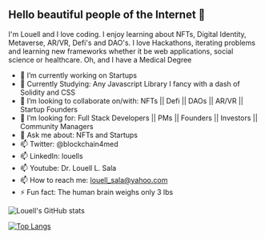 ## Hello beautiful people of the Internet 👋

I'm Louell and I love coding. I enjoy learning about NFTs, Digital Identity, Metaverse, AR/VR, Defi's and DAO's. I love Hackathons, iterating problems and learning new frameworks whether it be web applications, social science or healthcare. Oh, and I have a Medical Degree 
 
- 🔭 I’m currently working on Startups
- 🌱 Currently Studying: Any Javascript Library I fancy with a dash of Solidity and CSS
- 👯 I’m looking to collaborate on/with: NFTs || Defi || DAOs || AR/VR || Startup Founders
- 🔮 I’m looking for: Full Stack Developers || PMs || Founders || Investors || Community Managers 
- 💬 Ask me about: NFTs and Startups
- 📫 Twitter: @blockchain4med
- 📫 LinkedIn: louells
- 📫 Youtube: Dr. Louell L. Sala 
- 📫 How to reach me: louell_sala@yahoo.com
- ⚡ Fun fact: The human brain weighs only 3 lbs

![Louell's GitHub stats](https://github-readme-stats.vercel.app/api?username=Alchemist21&show_icons=true&theme=radical)


[![Top Langs](https://github-readme-stats.vercel.app/api/top-langs/?username=Alchemist21&layout=compact)](https://github.com/anuraghazra/github-readme-stats)



<!--
**Alchemist21/Alchemist21** is a ✨ _special_ ✨ repository because its `README.md` (this file) appears on your GitHub profile.

Here are some ideas to get you started:

- 🔭 I’m currently working on ...
- 🌱 I’m currently learning ...
- 👯 I’m looking to collaborate on ...
- 🤔 I’m looking for help with ...
- 💬 Ask me about ...
- 📫 How to reach me: ...
- 😄 Pronouns: ...
- ⚡ Fun fact: ...
-->
